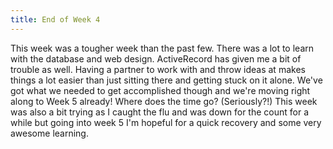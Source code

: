 ```yaml
---
title: End of Week 4
---
```


This week was a tougher week than the past few. There was a lot to learn with the database and web design. ActiveRecord has given me a bit of trouble as well. Having a partner to work with and throw ideas at makes things a lot easier than just sitting there and getting stuck on it alone. We've got what we needed to get accomplished though and we're moving right along to Week 5 already! Where does the time go? (Seriously?!) This week was also a bit trying as I caught the flu and was down for the count for a while but going into week 5 I'm hopeful for a quick recovery and some very awesome learning.